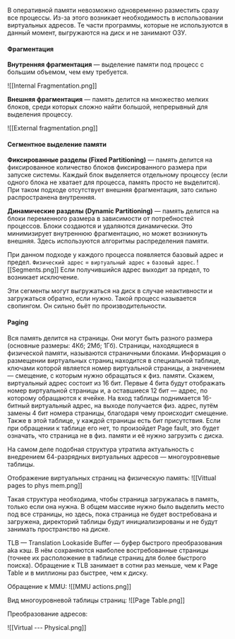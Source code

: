 

В оперативной памяти невозможно одновременно разместить сразу все процессы. Из-за этого возникает необходимость в использовании виртуальных адресов. Те части программы, которые не используются в данный момент, выгружаются на диск и не занимают ОЗУ.

#### Фрагментация

**Внутренняя фрагментация** — выделение памяти под процесс с большим объемом, чем ему требуется.

![[Internal Fragmentation.png]]

**Внешняя фрагментация** — память делится на множество мелких блоков, среди которых сложно найти большой, непрерывный для выделения процессу.

![[External fragmentation.png]]

#### Сегментное выделение памяти

**Фиксированные разделы (Fixed Partitioning)** — память делится на фиксированное количество блоков фиксированного размера при запуске системы. Каждый блок выделяется отдельному процессу (если одного блока не хватает для процесса, память просто не выделится). При таком подходе отсутствует внешняя фрагментация, зато сильно распространена внутренняя.

**Динамические разделы (Dynamic Partitioning)** — память делится на блоки переменного размера в зависимости от потребностей процессов. Блоки создаются и удаляются динамически. Это минимизирует внутреннюю фрагментацию, но может возникнуть внешняя. Здесь используются алгоритмы распределения памяти.

При данном подходе у каждого процесса появляется базовый адрес и предел.
`Физический адрес` = `виртуальный адрес` + `базовый адрес`.
![[Segments.png]]
Если получившийся адрес выходит за предел, то возникает исключение.

Эти сегменты могут выгружаться на диск в случае неактивности и загружаться обратно, если нужно. Такой процесс называется свопингом. Он сильно бьёт по производительности.

#### Paging

Вся память делится на страницы. Они могут быть разного размера (основные размеры: 4Кб; 2Мб; 1Гб). Страницы, находящиеся в физической памяти, называются страничными блоками. Информация о размещении виртуальных страниц находится в специальной таблице, ключами которой является номер виртуальной страницы, а значением — смещение, с которым нужно обращаться к физ. памяти.
Скажем, виртуальный адрес состоит из 16 бит. Первые 4 бита будут отображать номер виртуальной страницы и, а оставшиеся 12 бит — адрес, по которому обращаются к ячейке.
На вход таблицы поднимается 16-битный виртуальный адрес, на выходе получается физ. адрес, путём замены 4 бит номера страницы, благодаря чему происходит смещение. Также в этой таблице, у каждой страницы есть бит присутствия. Если при обращении к таблице его нет, то произойдет Page fault, это будет означать, что страница не в физ. памяти и её нужно загрузить с диска.

На самом деле подобная структура утратила актуальность с внедрением 64-разрядных виртуальных адресов — многоуровневые таблицы.

Отображение виртуальных страниц на физическую память:
![[Vittual pages to phys mem.png]]


Такая структура необходима, чтобы страница загружалась в память, только если она нужна. В общем массиве нужно было выделить место под все страницы, но здесь, пока страница не будет востребована и загружена, директорий таблицы будут инициализированы и не будут занимать пространство на диске.

TLB — Translation Lookaside Buffer — буфер быстрого преобразования aka кэш. В нём сохраняются наиболее востребованные страницы (точнее их расположение в таблице страниц для более быстрого поиска). Обращение к TLB занимает в сотни раз меньше, чем к Page Table и в миллионы раз быстрее, чем к диску.

Обращение к MMU:
![[MMU actions.png]]

Вид многоуровневой таблицы страниц:
![[Page Table.png]]

Преобразование адресов:

![[Virtual --- Physical.png]]